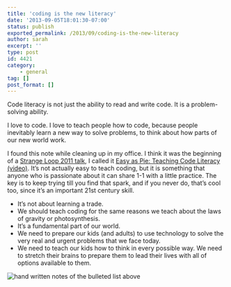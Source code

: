 ```yaml
---
title: 'coding is the new literacy'
date: '2013-09-05T18:01:30-07:00'
status: publish
exported_permalink: /2013/09/coding-is-the-new-literacy
author: sarah
excerpt: ''
type: post
id: 4421
category:
    - general
tag: []
post_format: []
---
```

Code literacy is not just the ability to read and write code. It is a problem-solving ability.

I love to code. I love to teach people how to code, because people inevitably learn a new way to solve problems, to think about how parts of our new world work.

I found this note while cleaning up in my office. I think it was the beginning of a [Strange Loop 2011 talk](https://thestrangeloop.com/sessions/teaching-code-literacy), I called it [Easy as Pie: Teaching Code Literacy (video)](http://www.infoq.com/presentations/Easy-as-Pie-Teaching-Code-Literacy). It’s not actually easy to teach coding, but it is something that anyone who is passionate about it can share 1-1 with a little practice. The key is to keep trying till you find that spark, and if you never do, that’s cool too, since it’s an important 21st century skill.

- It’s not about learning a trade.
- We should teach coding for the same reasons we teach about the laws of gravity or photosynthesis.
- It’s a fundamental part of our world.
- We need to prepare our kids (and adults) to use technology to solve the very real and urgent problems that we face today.
- We need to teach our kids how to think in every possible way. We need to stretch their brains to prepare them to lead their lives with all of options available to them.

![hand written notes of the bulleted list above](https://monosnap.com/image/kbTW7wnivzStPDqgVvypANyV1.png)